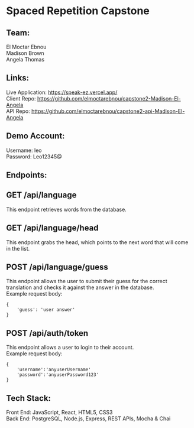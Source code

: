 # Spaced Repetition Capstone

## Team:
El Moctar Ebnou
<br/>
Madison Brown
<br/>
Angela Thomas


## Links:
Live Application: https://speak-ez.vercel.app/
<br/>
Client Repo: https://github.com/elmoctarebnou/capstone2-Madison-El-Angela
<br/>
API Repo: https://github.com/elmoctarebnou/capstone2-api-Madison-El-Angela


## Demo Account:

Username: leo
<br/>
Password: Leo12345@

## Endpoints:

## GET /api/language
This endpoint retrieves words from the database.

## GET /api/language/head
This endpoint grabs the head, which points to the next word that will come in the list.

## POST /api/language/guess
This endpoint allows the user to submit their guess for the correct translation and checks it against the answer in the database.
<br/>
Example request body:
<br/>

```
{
    'guess': 'user answer'
}
```

## POST /api/auth/token
This endpoint allows a user to login to their account.
<br/>
Example request body:
<br/>
```
{
    'username':'anyuserUsername'
    'password':'anyuserPassword123'
}
```

## Tech Stack:
Front End: JavaScript, React, HTML5, CSS3
<br/>
Back End: PostgreSQL, Node.js, Express, REST APIs, Mocha & Chai